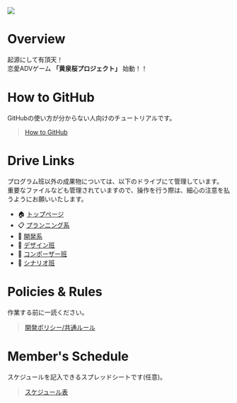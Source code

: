 ![](https://lh3.googleusercontent.com/sYhmAs35_fJbAHxb1R_1aXelpOzNsbamlDIzMP_LJ6iUp_hvbRUpXZh6XK3ln3NBvkvBVu9U9rYkktZI96PJHwt95fC8zkbbSaZReFJ7o8S7apk-7CxCZDQesROOsTnijPGAOqqV7N7nCSxq7mhFj_CCcCrJM8-xJFWroS6U-u4wSbJJKb8jfmeBCvmg65AGXz3QFOdlhGN2laPy9Qd1ugQt-5-nLBLH5CJH3kt3Bj62e5BmzNnuDRWgJV6N9f9C0T2AQvyNsTZYj5I0stPqRtlZWefM79iKX6vl1X9fd2qJCKx06SIzzCOHaVwa9r5fufxM0G_chXD6HavTrGVl-sT13dQxTY1VjQg1w59YBm-j3ASy3lYdAtUqZW7hDG7P_VpM_YEiGO-p5GEdofGCYq3bswFX0wIA8vU6sc8HTBmsFAPGp0U6sde7QL02g2GdvhOY_Lxw7LADkwbbg_uq8jlI7sYUQIHl57xaEs__1pWLDMsTR7mACVfH_bm7rmNoKvw1LOqhhJDdLdDxW7qt0XFc6A-VpFthmyVlQL4Y9o_SMvTou9Z5UH7_s4gAXH_oqHXIulztfY60tmmSOMVopwhkdUxDq8DeBwpLPiJB0R9P-l-hTBq7k9ieni8=w1170-h922)

# Overview
起源にして有頂天！  
恋愛ADVゲーム **「黄泉桜プロジェクト」** 始動！！  

# How to GitHub
GitHubの使い方が分からない人向けのチュートリアルです。
> [How to GitHub](HOW-TO-GITHUB.md)

# Drive Links
プログラム班以外の成果物については、以下のドライブにて管理しています。  
重要なファイルなども管理されていますので、操作を行う際は、細心の注意を払うようにお願いいたします。

- :house: [トップページ](https://drive.google.com/drive/folders/1bOMKSInivrdIk6w66fECd2DQD_CVEzFH)
- :clipboard: [プランニング系](https://drive.google.com/drive/folders/12AyrXSb-L9ofyjT8HLeUiLPz_5Utp0Eu?usp=sharing)
- :straight_ruler: [開発系](https://drive.google.com/drive/folders/1LhBoBkmej15J1S49S1BRWOPqU33kBUp0)
- :art: [デザイン班](https://drive.google.com/drive/folders/1wUyJSDGiDpTpYQaO3C6iOGdMGf2suddR?usp=sharing)
- :musical_note: [コンポーザー班](https://drive.google.com/drive/folders/1FVkr32ALH1-b_zROuPiwdX3puqE8kTnR?usp=sharing)
- :pencil: [シナリオ班](https://drive.google.com/drive/folders/1S1hxwCpR1rBKjGiNQPfGl1Ug_nOrwqn_?usp=sharing)

# Policies & Rules
作業する前に一読ください。
> [開発ポリシー/共通ルール](POLICIES_AND_RULES.md)  

# Member's Schedule
スケジュールを記入できるスプレッドシートです(任意)。  
> [スケジュール表](https://docs.google.com/spreadsheets/d/1ba6euk5pUIlknzH3wc5xvh-9nqtEJ5324WWJ7TE2zgU/edit?usp=sharing)
